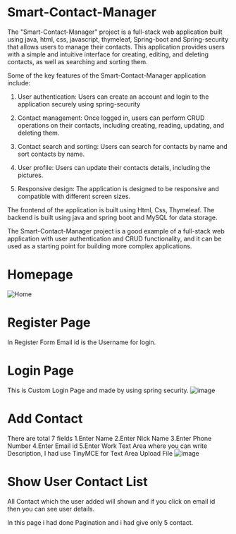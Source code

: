# Smart-Contact-Manager
The "Smart-Contact-Manager" project is a full-stack web application built using java, html, css, javascript, thymeleaf, Spring-boot and Spring-security that allows users to manage their contacts. This application provides users with a simple and intuitive interface for creating, editing, and deleting contacts, as well as searching and sorting them.

Some of the key features of the Smart-Contact-Manager application include:

   1. User authentication: Users can create an account and login to the application securely using spring-security

   2. Contact management: Once logged in, users can perform CRUD operations on their contacts, including creating, reading, updating, and deleting them.

   3. Contact search and sorting: Users can search for contacts by name and sort contacts by name.

   4. User profile: Users can update their contacts details, including the pictures.

   5. Responsive design: The application is designed to be responsive and compatible with different screen sizes.

The frontend of the application is built using Html, Css, Thymeleaf. The backend is built using java and spring boot and MySQL for data storage.

The Smart-Contact-Manager project is a good example of a full-stack web application with user authentication and CRUD functionality, and it can be used as a starting point for building more complex applications.

# Homepage
![Home](https://github.com/PraveenRajeshSingh/Smart-Contact-Manager/assets/96225294/73784bbc-08b4-4015-bfed-bb4c761100e8)

# Register Page
In Register Form Email id is the Username for login.

# Login Page
This is Custom Login Page and made by using spring security.
![image](https://github.com/PraveenRajeshSingh/Smart-Contact-Manager/assets/96225294/f627527b-c3b2-42aa-a893-27700342e3dc)

# Add Contact
There are total 7 fields
1.Enter Name 
2.Enter Nick Name 
3.Enter Phone Number
4.Enter Email id 
5.Enter Work
Text Area where you can write Description, I had use TinyMCE for Text Area
Upload File
![image](https://github.com/PraveenRajeshSingh/Smart-Contact-Manager/assets/96225294/bb62ce23-7583-4afd-903e-05347d2f8939)

# Show User Contact List
All Contact which the user added will shown and if you click on email id then you can see user details.

In this page i had done Pagination and i had give only 5 contact.





